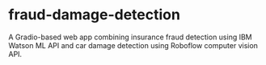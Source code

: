 # fraud-damage-detection
A Gradio-based web app combining insurance fraud detection using IBM Watson ML API and car damage detection using Roboflow computer vision API.
